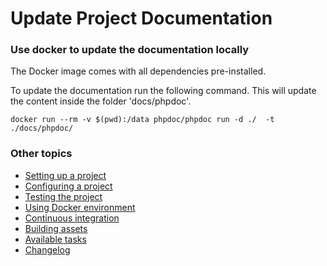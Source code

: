 # Update Project Documentation

### Use docker to update the documentation locally
The Docker image comes with all dependencies pre-installed.


To update the documentation run the following command. This will update the content inside the folder 'docs/phpdoc'.
```
docker run --rm -v $(pwd):/data phpdoc/phpdoc run -d ./  -t ./docs/phpdoc/ 
```

### Other topics
- [Setting up a project](/docs/setting-up-project.md)
- [Configuring a project](/docs/configuring-project.md)
- [Testing the project](/docs/testing-project.md)
- [Using Docker environment](/docs/docker-environment.md)
- [Continuous integration](/docs/continuous-integration.md)
- [Building assets](/docs/building-assets.md)
- [Available tasks](/docs/available-tasks.md)
- [Changelog](/CHANGELOG.md)